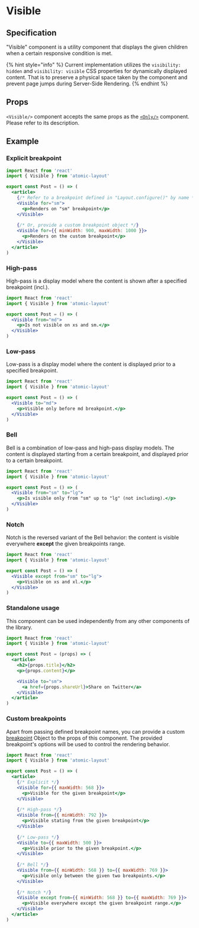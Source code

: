 # Visible

## Specification

"Visible" component is a utility component that displays the given children when a certain responsive condition is met.

{% hint style="info" %}
Current implementation utilizes the `visibility: hidden` and `visibility: visible` CSS properties for dynamically displayed content. That is to preserve a physical space taken by the component and prevent page jumps during Server-Side Rendering.
{% endhint %}

## Props

`<Visible/>` component accepts the same props as the [`<Only/>`](only.md#props) component. Please refer to its description.

## Example

### Explicit breakpoint

```jsx
import React from 'react'
import { Visible } from 'atomic-layout'

export const Post = () => (
  <article>
    {/* Refer to a breakpoint defined in "Layout.configure()" by name */}
    <Visible for="sm">
      <p>Renders on "sm" breakpoint</p>
    </Visible>
    
    {/* Or, provide a custom breakpoint object */}
    <Visible for={{ minWidth: 900, maxWidth: 1000 }}>
      <p>Renders on the custom breakpoint</p>
    </Visible>
  </article>
)
```

### High-pass

High-pass is a display model where the content is shown after a specified breakpoint \(incl.\).

```jsx
import React from 'react'
import { Visible } from 'atomic-layout'

export const Post = () => (
  <Visible from="md">
    <p>Is not visible on xs and sm.</p>
  </Visible>
)
```

### Low-pass

Low-pass is a display model where the content is displayed prior to a specified breakpoint.

```jsx
import React from 'react'
import { Visible } from 'atomic-layout'

export const Post = () => (
  <Visible to="md">
    <p>Visible only before md breakpoint.</p>
  </Visible>
)
```

### Bell

Bell is a combination of low-pass and high-pass display models. The content is displayed starting from a certain breakpoint, and displayed prior to a certain breakpoint.

```jsx
import React from 'react'
import { Visible } from 'atomic-layout'

export const Post = () => (
  <Visible from="sm" to="lg">
    <p>Is visible only from "sm" up to "lg" (not including).</p>
  </Visible>
)
```

### Notch

Notch is the reversed variant of the Bell behavior: the content is visible everywhere **except** the given breakpoints range.

```jsx
import React from 'react'
import { Visible } from 'atomic-layout'

export const Post = () => (
  <Visible except from="sm" to="lg">
    <p>Visible on xs and xl.</p>
  </Visible>
)
```

### Standalone usage

This component can be used independently from any other components of the library.

```jsx
import React from 'react'
import { Visible } from 'atomic-layout'

export const Post = (props) => (
  <article>
    <h2>{props.title}</h2>
    <p>{props.content}</p>

    <Visible to="sm">
      <a href={props.shareUrl}>Share on Twitter</a>
    </Visible>
  </article>
)
```

### Custom breakpoints

Apart from passing defined breakpoint names, you can provide a custom [breakpoint](../../fundamentals/breakpoints.md) Object to the props of this component. The provided breakpoint's options will be used to control the rendering behavior.

```jsx
import React from 'react'
import { Visible } from 'atomic-layout'

export const Post = () => (
  <article>
    {/* Explicit */}
    <Visible for={{ maxWidth: 568 }}>
      <p>Visible for the given breakpoint</p>
    </Visible>
    
    {/* High-pass */}
    <Visible from={{ minWidth: 792 }}>
      <p>Visible stating from the given breakpoint</p>
    </Visible>
    
    {/* Low-pass */}
    <Visible to={{ maxWidth: 500 }}>
      <p>Visible prior to the given breakpoint.</p>
    </Visible>
    
    {/* Bell */}
    <Visible from={{ minWidth: 568 }} to={{ maxWidth: 769 }}>
      <p>Visible only between the given two breakpoints.</p>
    </Visible>
    
    {/* Notch */}
    <Visible except from={{ minWidth: 568 }} to={{ maxWidth: 769 }}>
      <p>Visible everywhere except the given breakpoint range.</p>
    </Visible>
  </article>
)
```





